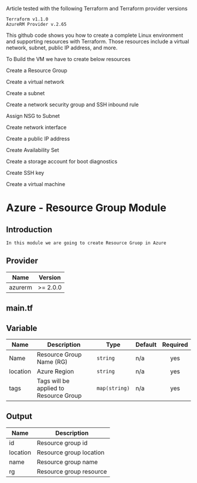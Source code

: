 Article tested with the following Terraform and Terraform provider versions

    Terraform v1.1.0
    AzureRM Provider v.2.65

This github code shows you how to create a complete Linux environment and supporting resources with Terraform. Those resources include a virtual network, subnet, public IP address, and more.

To Build the VM we have to create below resources

Create a Resource Group

Create a virtual network

Create a subnet

Create a network security group and SSH inbound rule

Assign NSG to Subnet

Create network interface

Create a public IP address

Create Availability Set

Create a storage account for boot diagnostics

Create SSH key

Create a virtual machine

# Azure - Resource Group Module
## Introduction
    In this module we are going to create Resource Gruop in Azure
## Provider
| Name | Version |
|------|---------|
| azurerm | >= 2.0.0 |

## main.tf

## Variable 
| Name | Description | Type | Default | Required |
|------|-------------|------|---------|:-----:|
| Name | Resource Group Name (RG) | `string` | n/a | yes |
| location | Azure Region | `string` | n/a | yes |
| tags | Tags will be applied to Resource Group | `map(string)` | n/a | yes |

## Output
| Name | Description |
|------|-------------|
| id | Resource group id |
| location | Resource group location |
| name | Resource group name |
| rg | Resource group resource |



